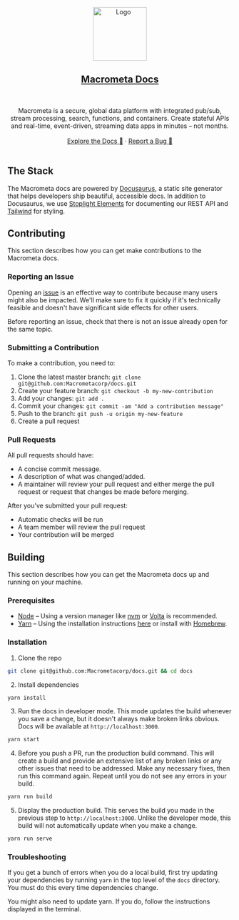 <p align="center">
  <a href="https://macrometa.com">
    <img src="https://www.macrometa.com/docs/img/macrometa-icon-purple.png" alt="Logo" width="120">
  </a>

  <h2 align="center"><a href="https://macrometa.com/docs">Macrometa Docs</a></h3>
  <br />
  <p align="center">
    Macrometa is a secure, global data platform with integrated pub/sub, stream processing, search, functions, and containers. Create stateful APIs and real-time, event-driven, streaming data apps in minutes – not months.
    <br />
    <br />
    <a href="https://macrometa.com/docs">Explore the Docs 🚀</a>
    ·
    <a href="https://github.com/macrometacorp/docs/issues">Report a Bug 🐛</a>
    <br />
    <br />
  </p>
</p>

## The Stack

The Macrometa docs are powered by [Docusaurus](https://docusaurus.io/), a static site generator that helps developers ship beautiful, accessible docs. In addition to Docusaurus, we use [Stoplight Elements](https://stoplight.io/open-source/elements) for documenting our REST API and [Tailwind](https://tailwindcss.com/) for styling.

## Contributing

This section describes how you can get make contributions to the Macrometa docs.

### Reporting an Issue

Opening an [issue](https://github.com/Macrometacorp/docs/issues) is an effective way to contribute because many users might also be impacted. We'll make sure to fix it quickly if it's technically feasible and doesn't have significant side effects for other users.

Before reporting an issue, check that there is not an issue already open for the same topic.

### Submitting a Contribution

To make a contribution, you need to:

1. Clone the latest master branch: `git clone git@github.com:Macrometacorp/docs.git`
2. Create your feature branch: `git checkout -b my-new-contribution`
3. Add your changes: `git add .`
4. Commit your changes: `git commit -am "Add a contribution message"`
5. Push to the branch: `git push -u origin my-new-feature`
6. Create a pull request

### Pull Requests

All pull requests should have:

- A concise commit message.
- A description of what was changed/added.
- A maintainer will review your pull request and either merge the pull request or request that changes be made before merging.

After you've submitted your pull request:

- Automatic checks will be run
- A team member will review the pull request
- Your contribution will be merged

## Building

This section describes how you can get the Macrometa docs up and running on your machine.

### Prerequisites

- [Node](https://nodejs.dev/) – Using a version manager like [nvm](https://github.com/nvm-sh/nvm#installing-and-updating) or [Volta](https://volta.sh/) is recommended.
- [Yarn](https://yarnpkg.com/) – Using the installation instructions [here](https://yarnpkg.com/getting-started/install) or install with [Homebrew](https://formulae.brew.sh/formula/yarn#default).

### Installation

1. Clone the repo

```bash
git clone git@github.com:Macrometacorp/docs.git && cd docs
```

2. Install dependencies

```bash
yarn install
```

3. Run the docs in developer mode. This mode updates the build whenever you save a change, but it doesn't always make broken links obvious. Docs will be available at `http://localhost:3000`.

```bash
yarn start
```

4. Before you push a PR, run the production build command. This will create a build and provide an extensive list of any broken links or any other issues that need to be addressed. Make any necessary fixes, then run this command again. Repeat until you do not see any errors in your build.

 ```bash
 yarn run build
 ```

 5. Display the production build. This serves the build you made in the previous step to `http://localhost:3000`. Unlike the developer mode, this build will not automatically update when you make a change.

 ```bash
 yarn run serve
 ```

### Troubleshooting

If you get a bunch of errors when you do a local build, first try updating your dependencies by running `yarn` in the top level of the `docs` directory. You must do this every time dependencies change.

You might also need to update yarn. If you do, follow the instructions displayed in the terminal.

